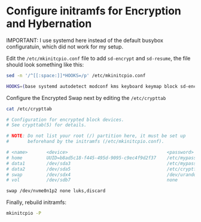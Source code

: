# Configure initramfs for Encryption and Hybernation

IMPORTANT: I use systemd here instead of the default busybox configuratuin, which did not work for my setup.

Edit the `/etc/mkinitcpio.conf` file to add `sd-encrypt` and `sd-resume`, the file should look something like this:
```bash
sed -n '/^[[:space:]]*HOOKS=/p' /etc/mkinitcpio.conf

HOOKS=(base systemd autodetect modconf kms keyboard keymap block sd-encrypt resume filesystems fsck)
```

Configure the Encrypted Swap next by editing the `/etc/crypttab`
```bash
cat /etc/crypttab

# Configuration for encrypted block devices.
# See crypttab(5) for details.

# NOTE: Do not list your root (/) partition here, it must be set up
#       beforehand by the initramfs (/etc/mkinitcpio.conf).

# <name>       <device>                                     <password>              <options>
# home         UUID=b8ad5c18-f445-495d-9095-c9ec4f9d2f37    /etc/mypassword1
# data1        /dev/sda3                                    /etc/mypassword2
# data2        /dev/sda5                                    /etc/cryptfs.key
# swap         /dev/sdx4                                    /dev/urandom            swap,cipher=aes-cbc-essiv:sha256,size=256
# vol          /dev/sdb7                                    none

swap /dev/nvme0n1p2 none luks,discard
```

Finally, rebuild initramfs:
```bash
mkinitcpio -P
```
